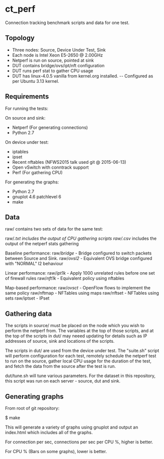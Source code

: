 # ct_perf
Connection tracking benchmark scripts and data for one test.

## Topology

- Three nodes: Source, Device Under Test, Sink
- Each node is Intel Xeon E5-2650 @ 2.00GHz
- Netperf is run on source, pointed at sink
- DUT contains bridge/ovs/ipt/nft configuration
- DUT runs perf stat to gather CPU usage
- DUT has linux-4.0.5 vanilla from kernel.org installed.
-- Configured as per Ubuntu 3.13 kernel.

## Requirements

For running the tests:

On source and sink:
* Netperf (For generating connections)
* Python 2.7

On device under test:
* iptables
* ipset
* Recent nftables (NFWS2015 talk used git @ 2015-06-13)
* Open vSwitch with conntrack support
* Perf (For gathering CPU)

For generating the graphs:

* Python 2.7
* gnuplot 4.6 patchlevel 6
* make

## Data

raw/ contains two sets of data for the same test:

raw/*.txt includes the output of CPU gathering scripts
raw/*.csv includes the output of the netperf stats gathering

Baseline performance:
raw/*bridge* - Bridge configured to switch packets between Source and Sink.
raw/*ovsl2* - Equivalent OVS bridge configured with "NORMAL" l2 behaviour

Linear performance:
raw/*ipt1k* - Apply 1000 unrelated rules before one set of firewall rules
raw/*nft1k* - Equivalent policy using nftables

Map-based performance:
raw/*ovsct* - OpenFlow flows to implement the same policy
raw/nftmap - NFTables using maps
raw/nftset - NFTables using sets
raw/iptset - IPset

## Gathering data

The scripts in source/ must be placed on the node which you wish to perform
the netperf from. The variables at the top of those scripts, and at the top
of the scripts in dut/ may neeed updating for details such as IP addresses
of source, sink and locations of the scripts.

The scripts in dut/ are used from the device under test. The "suite.sh" script
will perform configuration for each test, remotely schedule the netperf test
to run on the source, gather local CPU usage for the duration of the test,
and fetch the data from the source after the test is run.

dut/tune.sh will tune various parameters. For the dataset in this repository,
this script was run on each server - source, dut and sink.

## Generating graphs

From root of git repository:

$ make

This will generate a variety of graphs using gnuplot and output an index.html
which includes all of the graphs.

For connection per sec, connections per sec per CPU %, higher is better.

For CPU % (Bars on some graphs), lower is better.

